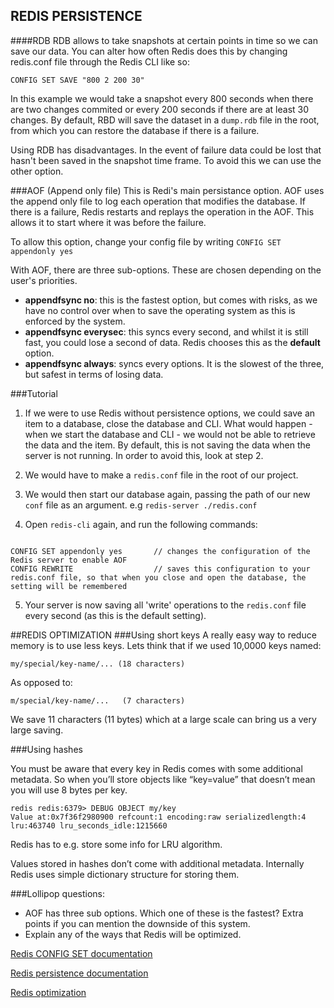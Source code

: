 ## REDIS PERSISTENCE
####RDB
RDB allows to take snapshots at certain points in time so we can save our data. You can alter how often Redis does this by changing redis.conf file through the Redis CLI like so: 

```
CONFIG SET SAVE "800 2 200 30"
```

In this example we would take a snapshot every 800 seconds when there are two changes commited or every 200 seconds if there are at least 30 changes. By default, RBD will save the dataset in a ```dump.rdb``` file in the root, from which you can restore the database if there is a failure. 

Using RDB has disadvantages. In the event of failure data could be lost that hasn't been saved in the snapshot time frame. To avoid this we can use the other option.

###AOF (Append only file)
This is Redi's main persistance option. AOF uses the append only file to log each operation that modifies the database. If there is a failure, Redis restarts and replays the operation in the AOF. This allows it to start where it was before the failure. 

To allow this option, change your config file by writing ``` CONFIG SET appendonly yes ``` 

With AOF, there are three sub-options. These are chosen depending on the user's priorities.

* __appendfsync no__: this is the fastest option, but comes with risks, as we have no control over when to save the operating system as this is enforced by the system. 
* __appendfsync everysec__: this syncs every second, and whilst it is still fast, you could lose a second of data. Redis chooses this as the __default__ option. 
* __appendfsync always__: syncs every options. It is the slowest of the three, but safest in terms of losing data.

###Tutorial 
1) If we were to use Redis without persistence options, we could save an item to a database, close the database and CLI. What would happen - when we start the database and CLI - we would not be able to retrieve the data and the item. By default, this is not saving the data when the server is not running. In order to avoid this, look at step 2.

2) We would have to make a ```redis.conf``` file in the root of our project. 

3) We would then start our database again, passing the path of our new ```conf``` file as an argument. e.g ```redis-server ./redis.conf```

4) Open ```redis-cli``` again, and run the following commands:

```

CONFIG SET appendonly yes		// changes the configuration of the Redis server to enable AOF
CONFIG REWRITE					// saves this configuration to your redis.conf file, so that when you close and open the database, the setting will be remembered

```

5) Your server is now saving all 'write' operations to the ```redis.conf``` file every second (as this is the default setting).

##REDIS OPTIMIZATION
###Using short keys
A really easy way to reduce memory is to use less keys. Lets think that if we used 10,0000 keys named: 

```
my/special/key-name/... (18 characters)
```

As opposed to:

```
m/special/key-name/...   (7 characters)
```

We save 11 characters (11 bytes) which at a large scale can bring us a very large saving.  

###Using hashes

You must be aware that every key in Redis comes with some additional metadata. So when you’ll store objects like “key=value” that doesn’t mean you will use 8 bytes per key.

```
redis redis:6379> DEBUG OBJECT my/key
Value at:0x7f36f2980900 refcount:1 encoding:raw serializedlength:4 lru:463740 lru_seconds_idle:1215660
```

Redis has to e.g. store some info for LRU algorithm.

Values stored in hashes don’t come with additional metadata. Internally Redis uses simple dictionary structure for storing them.

###Lollipop questions:
- AOF has three sub options. Which one of these is the fastest? Extra points if you can mention the downside of this system. 
- Explain any of the ways that Redis will be optimized. 

[Redis CONFIG SET documentation](http://redis.io/commands/config-set)

[Redis persistence documentation](http://redis.io/topics/persistence)

[Redis optimization](http://labs.octivi.com/how-we-cut-down-memory-usage-by-82/)